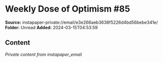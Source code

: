 # Weekly Dose of Optimism #85

**Source:** instapaper-private://email/e3e266aeb3638f5226d4bd56bebe341e/
**Folder:** Unread
**Added:** 2024-03-15T04:53:59




## Content
*Private content from instapaper_email*
